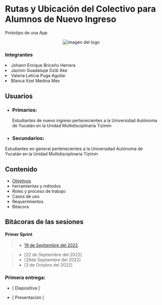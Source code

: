 

<p align="center">
<p><h1>Rutas y Ubicación del Colectivo para Alumnos de Nuevo Ingreso</h1></p>
<p>Prototipo de una App</p>
<p align="center">
<img src="images.jpg" alt="imagen del logo">

<h3>Integrantes</h3>
<li>Johann Enrique Briceño Herrera</li>
<li>Jazmin Guadalupe Dzib Ake</li>
<li>Valeria Leticia Puga Aguilar</li>
<li>Blanca Itzel Medina Mex</li>

##  Usuarios

- ### Primarios:

  Estudiantes de nuevo ingreso pertenecientes a la Universidad Autónoma de Yucatán en la Unidad Multidisciplinaria Tizimín

- ### Secundarios:
 Estudiantes en general pertenecientes a la Universidad Autónoma de Yucatán en la Unidad Multidisciplinaria Tizimín
  
  ##  Contenido 
  
  - [Objetivos](Objetivo.md "Click aquí")
  - herramientas y métodos
  - Roles y proceso de trabajo
  - Casos de uso
  - Requerimientos
  - Bitacora
   
  ##  Bitácoras de las sesiones

####  Primer Sprint

> - [19 de Septiembre del 2022](https://github.com/JOHANN28910231/Proyecto-Fis/files/9711614/REUNION1.md "Click aquí").


> - [22 de Septiembre del 2022]
> - [29de Septiembre del 2022]
> - [3 de Octubre del 2022]

###  Primera entrega:

- [ Diapositiva ]

- [ Presentación ]
